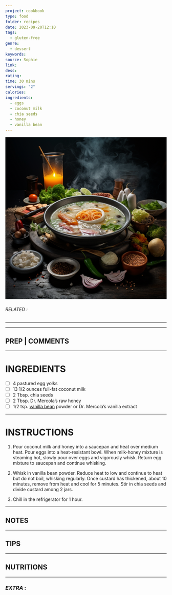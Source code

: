 ```yaml
---
project: cookbook
type: food
folder: recipes
date: 2023-09-20T12:10
tags:
  - gluten-free
genre:
  - dessert
keywords: 
source: Sophie
link: 
desc: 
rating: 
time: 30 mins
servings: "2"
calories: 
ingredients:
  - eggs
  - coconut milk
  - chia seeds
  - honey
  - vanilla bean
---
```


![IMAGE](_default.png)

###### *RELATED* : 
---


---
## PREP | COMMENTS



---
# INGREDIENTS

- [ ] 4 pastured egg yolks
- [ ] 13 1/2 ounces full-fat coconut milk
- [ ] 2 Tbsp. chia seeds
- [ ] 2 Tbsp. Dr. Mercola’s raw honey
- [ ] 1/2 tsp. [vanilla bean](http://articles.mercola.com/herbs-spices/vanilla-bean.aspx) powder or Dr. Mercola’s vanilla extract

---
# INSTRUCTIONS

1. Pour coconut milk and honey into a saucepan and heat over medium heat. Pour eggs into a heat-resistant bowl. When milk-honey mixture is steaming hot, slowly pour over eggs and vigorously whisk. Return egg mixture to saucepan and continue whisking.
    
2. Whisk in vanilla bean powder. Reduce heat to low and continue to heat but do not boil, whisking regularly. Once custard has thickened, about 10 minutes, remove from heat and cool for 5 minutes. Stir in chia seeds and divide custard among 2 jars.
    
3. Chill in the refrigerator for 1 hour.

---
## NOTES



---
## TIPS



---
## NUTRITIONS



---
### *EXTRA* :



